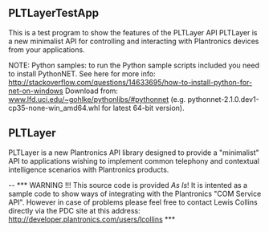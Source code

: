 PLTLayerTestApp
---------------
  This is a test program to show the features of the PLTLayer API
  PLTLayer is a new minimalist API for controlling and interacting with
  Plantronics devices from your applications.

  NOTE: Python samples: to run the Python sample scripts included you need to install PythonNET. 
  See here for more info: http://stackoverflow.com/questions/14633695/how-to-install-python-for-net-on-windows
  Download from: www.lfd.uci.edu/~gohlke/pythonlibs/#pythonnet (e.g. pythonnet-2.1.0.dev1-cp35-none-win_amd64.whl for latest 64-bit version).

PLTLayer
--------
  PLTLayer is a new Plantronics API library designed to provide a 
  "minimalist" API to applications wishing to implement common telephony 
  and contextual intelligence scenarios with Plantronics products.

--
*** WARNING !!! This source code is provided *As Is*! It is intented as a sample code to show ways of integrating
with the Plantronics "COM Service API". However in case of problems please feel free to contact Lewis Collins
directly via the PDC site at this address: http://developer.plantronics.com/users/lcollins ***
